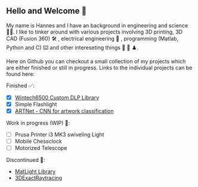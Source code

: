 ## Hello and Welcome 👋 ##

My name is Hannes and I have an background in engineering and science 👨‍🔬.
I like to tinker around with various projects involving 3D printing,
3D CAD (Fusion 360) 🛠️ , electrical engineering 🔌 ,
programming (Matlab, Python and C) ⌨️ and other intereseting things 🔦 🔭 ♟️. 

<!--  Put some badges her if possibel  -->

Here on Github you can checkout a small collection of my projects which are either
finished or still in progress. Links to the individual projects can be found here:


<!--  Make a list of some of my projects that ia m currently working on  -->

Finished ✅:
- [x] [Wintech6500 Custom DLP Library](https://github.com/HanSur94/Wintech6500_Custom)
- [x] Simple Flashlight 
- [x] [ARTNet - CNN for artwork classification](https://github.com/HanSur94/ARTNet)

Work in progress (WIP) 🔨: 
- [ ] Prusa Printer i3 MK3 swiveling Light
- [ ] Mobile Chessclock
- [ ] Motorized Telescope 

Discontinued 🛑:
- [MatLight Library](https://github.com/HanSur94/MatLight)
- [3DExactRaytracing](https://github.com/HanSur94/3DexactRaytracing)


<!---
HanSur94/HanSur94 is a ✨ special ✨ repository because its `README.md` (this file) appears on your GitHub profile.
You can click the Preview link to take a look at your changes.
--->
